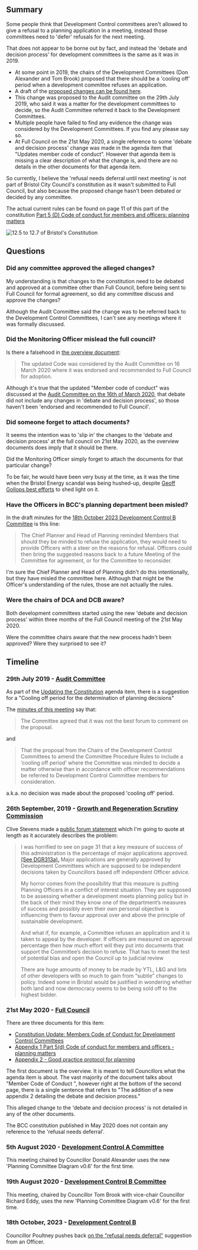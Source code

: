 
## Summary

Some people think that Development Control committees aren't allowed to give a refusal to a planning application in a meeting, instead those committees need to 'defer' refusals for the next meeting.

That does not appear to be borne out by fact, and instead the 'debate and decision process' for development committees is the same as it was in 2019.


* At some point in 2019, the chairs of the Development Committees (Don Alexander and Tom Brook) proposed that there should be a 'cooling off' period when a development committee refuses an application.
* A draft of the [proposed changes can be found here](https://democracy.bristol.gov.uk/documents/s34769/13%20-%20Appendix%202%202.pdf).
* This change was proposed to the Audit committee on the 29th July 2019, who said it was a matter for the development committees to decide, so the Audit Committee referred it back to the Development Committees.
* Multiple people have failed to find any evidence the change was considered by the Development Committees. If you find any please say so.
* At Full Council on the 21st May 2020, a single reference to some 'debate and decision process' change was made in the agenda item that "Updates member code of conduct". However that agenda item is missing a clear description of what the change is, and there are no details in the other documents for that agenda item.

So currently, I believe the 'refusal needs deferral until next meeting' is not part of Bristol City Council's constitution as it wasn't submitted to Full Council, but also because the proposed change hasn't been debated or decided by any committee.

The actual current rules can be found on page 11 of this part of the constitution [Part 5 (D) Code of conduct for members and officers: planning matters ](https://www.bristol.gov.uk/files/documents/3364-part-5-d-code-of-conduct-for-members-and-officers-planning-matters/file)

<img src="/images/development_committee/current_process.png" class='thumb_image' alt="12.5 to 12.7 of Bristol's Constitution"/>

## Questions

### Did any committee approved the alleged changes?

My understanding is that changes to the constitution need to be debated and approved at a committee other than Full Council, before being sent to Full Council for formal agreement, so did any committee discuss and approve the changes?

Although the Audit Committee said the change was to be referred back to the Development Control Committees, I can't see any meetings where it was formally discussed.

### Did the Monitoring Officer mislead the full council?

Is there a falsehood in [the overview document](https://democracy.bristol.gov.uk/documents/s49008/1_Members%20CoC%20for%20DC%20Committees%2013%20FC%20AGM%20report.pdf):

> The updated Code was considered by the Audit Committee on 16 March 2020 where it was endorsed and recommended to Full Council for adoption.

Although it's true that the updated "Member code of conduct" was discussed at the [Audit Committee on the 16th of March 2020](https://democracy.bristol.gov.uk/ieListDocuments.aspx?CId=134&MId=5915&Ver=4), that debate did not include any changes in 'debate and decision process', so those haven't been 'endorsed and recommended to Full Council'.

### Did someone forget to attach documents?

It seems the intention was to 'slip in' the changes to the 'debate and decision process' at the full council on 21st May 2020, as the overview documents does imply that it should be there.

Did the Monitoring Officer simply forget to attach the documents for that particular change?

To be fair, he would have been very busy at the time, as it was the time when the Bristol Energy scandal was being hushed-up, despite [Geoff Gollops best efforts](https://democracy.bristol.gov.uk/documents/s49408/CS03%20-%20Councillor%20Geoff%20Gollop_Redacted.pdf) to shed light on it.

### Have the Officers in BCC's planning department been misled?

In the draft minutes for the [18th October 2023 Development Control B Committee](https://democracy.bristol.gov.uk/documents/s90064/DCB%20Minutes%2018th%20October%202023%20v2%20AH%20Edit.pdf) is this line:

> The Chief Planner and Head of Planning reminded Members that should they be minded to refuse the application, they would need to provide Officers with a steer on the reasons for refusal. Officers could then bring the suggested reasons back to a future Meeting of the Committee for agreement, or for the Committee to reconsider.

I'm sure the Chief Planner and Head of Planning didn't do this intentionally, but they have misled the committee here. Although that might be the Officer's understanding of the rules, those are not actually the rules.

### Were the chairs of DCA and DCB aware?

Both development committees started using the new 'debate and decision process' within three months of the Full Council meeting of the 21st May 2020.

Were the committee chairs aware that the new process hadn't been approved? Were they surprised to see it?


## Timeline

### 29th July 2019 - [Audit Committee](https://democracy.bristol.gov.uk/ieListDocuments.aspx?CId=134&MId=3758)

As part of the <a href="https://democracy.bristol.gov.uk/documents/s34767/13%20-%20Report%20to%20Audit%20re%20plan%20and%20timetable%20for%20changes%20to%20constitution%20v1.3.pdf">Updating the Constitution</a> agenda item, there is a suggestion for a "Cooling off period for the determination of planning decisions"

The [minutes of this meeting](https://democracy.bristol.gov.uk/documents/s41802/29.7.19.pdf) say that:

> The Committee agreed that it was not the best forum to comment on the proposal.

and 

> That the proposal from the Chairs of the Development Control Committees to amend the Committee Procedure Rules to include a ‘cooling off period’ where the Committee was minded to decide a matter otherwise than in accordance with officer recommendations be referred to Development Control Committee members for consideration.

a.k.a. no decision was made about the proposed 'cooling off' period.

### 26th September, 2019 - <a href="https://democracy.bristol.gov.uk/ieListDocuments.aspx?CId=133&MId=5930&Ver=4">Growth and Regeneration Scrutiny Commission</a>

Clive Stevens made a <a href="https://democracy.bristol.gov.uk/documents/b31766/Public%20Forum%2026%20Sept%2019%2026th-Sep-2019%2018.00%20Growth%20and%20Regeneration%20Scrutiny%20Commission.pdf?T=9">public forum statement</a> which I'm going to quote at length as it accurately describes the problem:

> I was horrified to see on page 31 that a key measure of success of this administration is the percentage of major applications approved. <a href="https://democracy.bristol.gov.uk/documents/s41563/Performance%20Report%20Quarter%201.pdf">(See DGR313a).</a>
> Major applications are generally approved by Development Committees which are supposed to be independent decisions taken by Councillors based off independent Officer advice.
> 
> My horror comes from the possibility that this measure is putting Planning Officers in a conflict of interest situation. They are supposed to be assessing whether a development meets planning policy but in the back of their mind they know one of the department’s measures of success and possibly even their own personal objective is influencing them to favour approval over and above the principle of sustainable development.
>
> And what if, for example, a Committee refuses an application and it is taken to appeal by the developer. If officers are measured on approval percentage then how much effort will they put into documents that support the Committee’s decision to refuse. That has to meet the test of potential bias and open the Council up to judicial review
> 
> There are huge amounts of money to be made by YTL, L&G and lots of other developers with so much to gain from “subtle” changes to policy. Indeed some in Bristol would be justified in wondering whether both land and now democracy seems to be being sold off to the highest bidder.

### 21st May 2020 - <a href="https://democracy.bristol.gov.uk/ieListDocuments.aspx?CId=142&MId=8366">Full Council</a>
  
There are three documents for this item:

* [Constitution Update: Members Code of Conduct for Development Control Committees](https://democracy.bristol.gov.uk/documents/s49008/1_Members%20CoC%20for%20DC%20Committees%2013%20FC%20AGM%20report.pdf)
* [Appendix 1 Part 5(d) Code of conduct for members and officers - planning matters](https://democracy.bristol.gov.uk/documents/s49009/2_App%201%20Part%205d%20Code%20of%20conduct%20for%20members%20and%20officers%20-%20planning%20matters.pdf)
* [Appendix 2 - Good practice protocol for planning](https://democracy.bristol.gov.uk/documents/s49010/3_App2%20-%20DC%20CoC.pdf)

The first document is the overview. It is meant to tell Councillors what the agenda item is about. The vast majority of the document talks about "Member Code of Conduct ", however right at the bottom of the second page, there is a single sentence that refers to "The addition of a new appendix 2 detailing the debate and decision process."

This alleged change to the 'debate and decision process' is not detailed in any of the other documents.

The BCC constitution published in May 2020 does not contain any reference to the 'refusal needs deferral'.

### 5th August 2020 - <a href="https://democracy.bristol.gov.uk/ieListDocuments.aspx?CId=138&MId=8473&Ver=4">Development Control A Committee</a>
  
This meeting chaired by Councillor Donald Alexander uses the new 'Planning Committee Diagram v0.6' for the first time.

### 19th August 2020 - <a href="https://democracy.bristol.gov.uk/ieListDocuments.aspx?CId=141&MId=8451&Ver=4">Development Control B Committee</a>

This meeting, chaired by Councillor Tom Brook with vice-chair Councillor Richard Eddy, uses the new 'Planning Committee Diagram v0.6' for the first time.

### 18th October, 2023 - <a href="https://democracy.bristol.gov.uk/ieListDocuments.aspx?CId=141&MId=10706&Ver=4">Development Control B</a>

Councillor Poultney pushes back <a href="https://www.youtube.com/watch?v=4fKW8rcI08c&ab_channel=Danack">on the "refusal needs deferral"</a> suggestion from an Officer.

